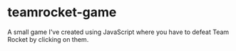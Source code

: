 # teamrocket-game
A small game I've created using JavaScript where you have to defeat Team Rocket by clicking on them. 
